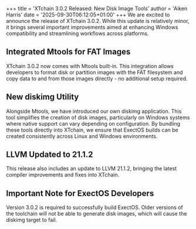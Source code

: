 +++
title = 'XTchain 3.0.2 Released: New Disk Image Tools'
author = 'Aiken Harris'
date = '2025-09-30T06:12:05+01:00'
+++
We are excited to announce the release of XTchain 3.0.2. While this update is relatively minor, it brings several
important improvements aimed at enhancing Windows compatibility and streamlining workflows across platforms.
<!--more-->

## Integrated Mtools for FAT Images
XTchain 3.0.2 now comes with Mtools built-in. This integration allows developers to format disk or partition images with
the FAT filesystem and copy data to and from those images directly - no additional setup required.

## New diskimg Utility
Alongside Mtools, we have introduced our own diskimg application. This tool simplifies the creation of disk images,
particularly on Windows systems where native support can vary depending on configuration. By bundling these tools
directly into XTchain, we ensure that ExectOS builds can be created consistently across Linux and Windows environments.

## LLVM Updated to 21.1.2
This release also includes an update to LLVM 21.1.2, bringing the latest compiler improvements and fixes into XTchain.

## Important Note for ExectOS Developers
Version 3.0.2 is required to successfully build ExectOS. Older versions of the toolchain will not be able to generate
disk images, which will cause the diskimg target to fail.
